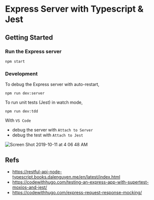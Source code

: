 # Express Server with Typescript & Jest

## Getting Started

### Run the Express server
```
npm start
```

### Development

To debug the Express server with auto-restart,
```
npm run dev:server
```

To run unit tests (Jest) in watch mode,
```
npm run dev:tdd
```

With `VS Code`
- debug the server with `Attach to Server` 
- debug the test with `Attach to Jest`

![Screen Shot 2019-10-11 at 4 06 48 AM](https://user-images.githubusercontent.com/4011348/66602490-d0cdee00-ebdc-11e9-8573-da157ea3cdfa.png)


## Refs
- https://restful-api-node-typescript.books.dalenguyen.me/en/latest/index.html
- https://codewithhugo.com/testing-an-express-app-with-supertest-moxios-and-jest/
- https://codewithhugo.com/express-request-response-mocking/

